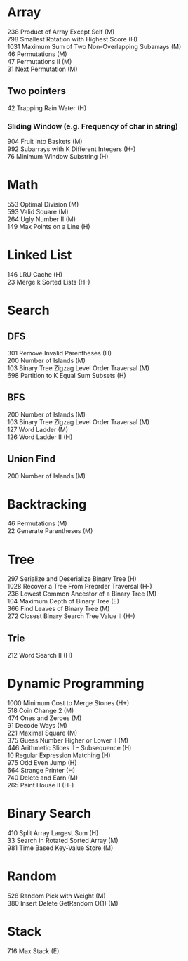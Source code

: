 # Array
238 Product of Array Except Self (M)   
798 Smallest Rotation with Highest Score (H)   
1031 Maximum Sum of Two Non-Overlapping Subarrays (M)  
46 Permutations (M)  
47 Permutations II (M)  
31 Next Permutation (M)  

## Two pointers
42 Trapping Rain Water (H)  
### Sliding Window (e.g. Frequency of char in string)
904 Fruit Into Baskets (M)  
992 Subarrays with K Different Integers (H-)  
76 Minimum Window Substring (H)   

# Math  
553 Optimal Division (M)  
593 Valid Square (M)  
264 Ugly Number II (M)  
149 Max Points on a Line (H)  

# Linked List  
146 LRU Cache (H)  
23 Merge k Sorted Lists (H-)  

# Search   
## DFS
301 Remove Invalid Parentheses (H)  
200 Number of Islands (M)  
103 Binary Tree Zigzag Level Order Traversal (M)   
698 Partition to K Equal Sum Subsets (H)  

## BFS  
200 Number of Islands (M)   
103 Binary Tree Zigzag Level Order Traversal (M)   
127 Word Ladder (M)  
126 Word Ladder II (H)  

## Union Find
200 Number of Islands (M)  

# Backtracking  
46 Permutations (M)  
22 Generate Parentheses (M)  

# Tree  
297 Serialize and Deserialize Binary Tree (H)  
1028 Recover a Tree From Preorder Traversal (H-)   
236 Lowest Common Ancestor of a Binary Tree (M)  
104 Maximum Depth of Binary Tree (E)  
366 Find Leaves of Binary Tree (M)  
272 Closest Binary Search Tree Value II (H-)  

## Trie  
212 Word Search II (H)  

# Dynamic Programming   
1000 Minimum Cost to Merge Stones (H+)  
518 Coin Change 2 (M)  
474 Ones and Zeroes (M)  
91 Decode Ways (M)   
221 Maximal Square (M)   
375 Guess Number Higher or Lower II (M)  
446 Arithmetic Slices II - Subsequence (H)   
10 Regular Expression Matching (H)    
975 Odd Even Jump (H)  
664 Strange Printer (H)  
740 Delete and Earn (M)   
265 Paint House II (H-)  

# Binary Search  
410 Split Array Largest Sum (H)  
33 Search in Rotated Sorted Array (M)   
981 Time Based Key-Value Store (M)    

# Random  
528 Random Pick with Weight (M)  
380 Insert Delete GetRandom O(1) (M)  

# Stack  
716 Max Stack (E)
